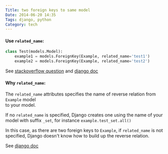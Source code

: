 ```yaml
---
Title: two foreign keys to same model
Date: 2014-06-20 14:35
Tags: django, python
Category: tech
---
```


#### Use `related_name`:

``` python
class Test(models.Model):
    example1 = models.ForeignKey(Example, related_name='test1')
    example2 = models.ForeignKey(Example, related_name='test2')
```

See [stackoverflow question][1] and [django doc][2]

#### Why `related_name`:

The `related_name` attributes specifies the name of reverse relation from `Example` model  
to your model.

If no `related_name` is specified, Django creates one using the name of your model with suffix `_set`,
for instance `example.test_set.all()`

In this case, as there are two foreign keys to `Example`, if `related_name` is not specified, Django
doesn't know how to build up the reverse relation.

See [django doc][3]


[1]: http://stackoverflow.com/questions/543377/how-can-i-have-two-foreign-keys-to-the-same-model-in-django
[2]: http://docs.djangoproject.com/en/dev/ref/models/fields/#foreignkey
[3]: http://docs.djangoproject.com/en/dev/topics/db/queries/#backwards-related-objects
